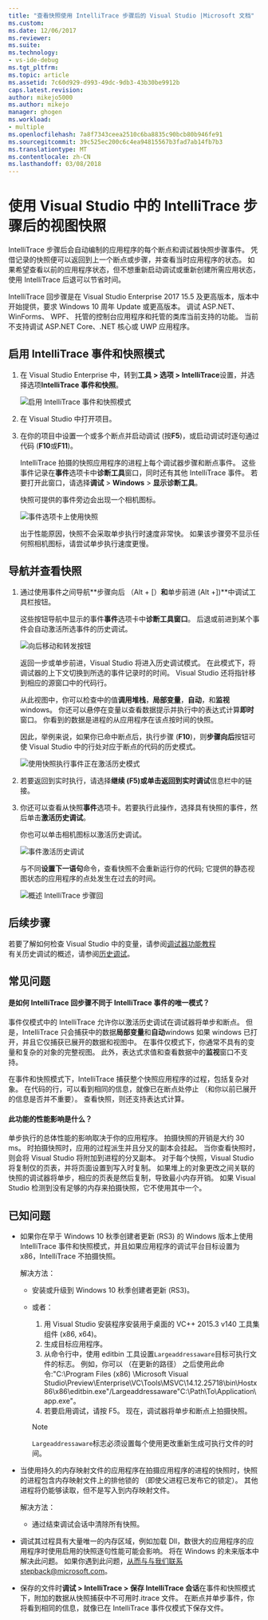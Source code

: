 ```yaml
---
title: "查看快照使用 IntelliTrace 步骤后的 Visual Studio |Microsoft 文档"
ms.custom: 
ms.date: 12/06/2017
ms.reviewer: 
ms.suite: 
ms.technology:
- vs-ide-debug
ms.tgt_pltfrm: 
ms.topic: article
ms.assetid: 7c60d929-d993-49dc-9db3-43b30be9912b
caps.latest.revision: 
author: mikejo5000
ms.author: mikejo
manager: ghogen
ms.workload:
- multiple
ms.openlocfilehash: 7a8f7343ceea2510c6ba8835c90bcb80b946fe91
ms.sourcegitcommit: 39c525ec200c6c4ea94815567b3fad7ab14fb7b3
ms.translationtype: MT
ms.contentlocale: zh-CN
ms.lasthandoff: 03/08/2018
---
```

# <a name="view-snapshots-using-intellitrace-step-back-in-visual-studio"></a>使用 Visual Studio 中的 IntelliTrace 步骤后的视图快照

IntelliTrace 步骤后会自动编制的应用程序的每个断点和调试器快照步骤事件。 凭借记录的快照便可以返回到上一个断点或步骤，并查看当时应用程序的状态。 如果希望查看以前的应用程序状态，但不想重新启动调试或重新创建所需应用状态，使用 IntelliTrace 后退可以节省时间。

IntelliTrace 回步骤是在 Visual Studio Enterprise 2017 15.5 及更高版本，版本中开始提供，要求 Windows 10 周年 Update 或更高版本。 调试 ASP.NET、 WinForms、 WPF、 托管的控制台应用程序和托管的类库当前支持的功能。 当前不支持调试 ASP.NET Core、.NET 核心或 UWP 应用程序。 
  
## <a name="enable-intellitrace-events-and-snapshots-mode"></a>启用 IntelliTrace 事件和快照模式 

1. 在 Visual Studio Enterprise 中，转到**工具 > 选项 > IntelliTrace**设置，并选择选项**IntelliTrace 事件和快照**。 

    ![启用 IntelliTrace 事件和快照模式](../debugger/media/intellitrace-enable-snapshots.png "启用 IntelliTrace 事件和快照模式")

2. 在 Visual Studio 中打开项目。

3. 在你的项目中设置一个或多个断点并启动调试 (按**F5**)，或启动调试时逐句通过代码 (**F10**或**F11**)。

    IntelliTrace 拍摄的快照应用程序的进程上每个调试器步骤和断点事件。 这些事件记录在**事件**选项卡中**诊断工具**窗口，同时还有其他 IntelliTrace 事件。 若要打开此窗口，请选择**调试** > **Windows** > **显示诊断工具**。

    快照可提供的事件旁边会出现一个相机图标。 

    ![事件选项卡上使用快照](../debugger/media/intellitrace-events-tab-with-snapshots.png "与断点和步骤的快照的事件选项卡")

    出于性能原因，快照不会采取单步执行时速度非常快。 如果该步骤旁不显示任何照相机图标，请尝试单步执行速度更慢。

## <a name="navigate-and-view-snapshots"></a>导航并查看快照

1. 通过使用事件之间导航**步骤向后 （Alt + [）**和**单步前进 (Alt +])**中调试工具栏按钮。

    这些按钮导航中显示的事件**事件**选项卡中**诊断工具窗口**。 后退或前进到某个事件会自动激活所选事件的历史调试。

    ![向后移动和转发按钮](../debugger/media/intellitrace-step-back-icons-description.png "后退一步和单步前进按钮")

    返回一步或单步前进，Visual Studio 将进入历史调试模式。 在此模式下，将调试器的上下文切换到所选的事件记录时的时间。 Visual Studio 还将指针移到相应的源窗口中的代码行。 

    从此视图中，你可以检查中的值**调用堆栈**，**局部变量**，**自动**，和**监视**windows。 你还可以悬停在变量以查看数据提示并执行中的表达式计算**即时**窗口。 你看到的数据是进程的从应用程序在该点按时间的快照。

    因此，举例来说，如果你已命中断点后，执行步骤 (**F10**)，则**步骤向后**按钮可使 Visual Studio 中的行处对应于断点的代码的历史模式。 

    ![使用快照执行事件正在激活历史模式](../debugger/media/intellitrace-historical-mode-with-snapshot.png "正在激活历史模式使用快照执行事件")

2. 若要返回到实时执行，请选择**继续 (F5)**或单击**返回到实时调试**信息栏中的链接。 

3. 你还可以查看从快照**事件**选项卡。若要执行此操作，选择具有快照的事件，然后单击**激活历史调试**。

    你也可以单击相机图标以激活历史调试。

    ![事件激活历史调试](../debugger/media/intellitrace-activate-historical-debugging.png "事件激活历史调试")

    与不同**设置下一语句**命令，查看快照不会重新运行你的代码; 它提供的静态视图状态的应用程序的点处发生在过去的时间。

    ![概述 IntelliTrace 步骤回](../debugger/media/intellitrace-step-back-overview.png "概述的 IntelliTrace 步骤回")

## <a name="next-steps"></a>后续步骤  
 若要了解如何检查 Visual Studio 中的变量，请参阅[调试器功能教程](../debugger/debugger-feature-tour.md)  
 有关历史调试的概述，请参阅[历史调试](../debugger/historical-debugging.md)。  

## <a name="frequently-asked-questions"></a>常见问题

#### <a name="how-is-intellitrace-step-back-different-from-intellitrace-events-only-mode"></a>是如何 IntelliTrace 回步骤不同于 IntelliTrace 事件的唯一模式？

事件仅模式中的 IntelliTrace 允许你以激活历史调试在调试器将单步和断点。 但是，IntelliTrace 只会捕获中的数据**局部变量**和**自动**windows 如果 windows 已打开，并且它仅捕获已展开的数据和视图中。 在事件仅模式下，你通常不具有的变量和复杂的对象的完整视图。 此外，表达式求值和查看数据中的**监视**窗口不支持。 

在事件和快照模式下，IntelliTrace 捕获整个快照应用程序的过程，包括复杂对象。 在代码的行，可以看到相同的信息，就像已在断点处停止 （和你以前已展开的信息是否并不重要）。 查看快照，则还支持表达式计算。  

#### <a name="what-is-the-performance-impact-of-this-feature"></a>此功能的性能影响是什么？ 

单步执行的总体性能的影响取决于你的应用程序。 拍摄快照的开销是大约 30 ms。 时拍摄快照时，应用的过程派生并且分叉的副本会挂起。 当你查看快照时，则会将 Visual Studio 将附加到进程的分叉副本。 对于每个快照，Visual Studio 将复制仅的页表，并将页面设置到写入时复制。 如果堆上的对象更改之间关联的快照的调试器将单步，相应的页表是然后复制，导致最小内存开销。 如果 Visual Studio 检测到没有足够的内存来拍摄快照，它不使用其中一个。
 
## <a name="known-issues"></a>已知问题  
* 如果你在早于 Windows 10 秋季创建者更新 (RS3) 的 Windows 版本上使用 IntelliTrace 事件和快照模式，并且如果应用程序的调试平台目标设置为 x86，IntelliTrace 不拍摄快照。

    解决方法：
    * 安装或升级到 Windows 10 秋季创建者更新 (RS3)。 
    * 或者： 
        1. 用 Visual Studio 安装程序安装用于桌面的 VC++ 2015.3 v140 工具集组件 (x86, x64)。
        2. 生成目标应用程序。
        3. 从命令行中，使用 editbin 工具设置`Largeaddressaware`目标可执行文件的标志。 例如，你可以 （在更新的路径） 之后使用此命令:"C:\Program Files (x86) \Microsoft Visual Studio\Preview\Enterprise\VC\Tools\MSVC\14.12.25718\bin\Hostx86\x86\editbin.exe"/Largeaddressaware"C:\Path\To\Application\app.exe"。
        4. 若要启用调试，请按 F5。 现在，调试器将单步和断点上拍摄快照。

        > [!Note]
        > `Largeaddressaware`标志必须设置每个使用更改重新生成可执行文件的时间。

* 当使用持久的内存映射文件的应用程序在拍摄应用程序的进程的快照时，快照的进程包含内存映射文件上的排他锁的 （即使父进程已发布它的锁定）。 其他进程将仍能够读取，但不是写入到内存映射文件。

    解决方法：
    * 通过结束调试会话中清除所有快照。 

* 调试其过程具有大量唯一的内存区域，例如加载 Dll，数很大的应用程序的应用程序时使用启用的快照逐句性能可能会影响。 将在 Windows 的未来版本中解决此问题。 如果你遇到此问题，从而与与我们联系stepback@microsoft.com。 

* 保存的文件时**调试 > IntelliTrace > 保存 IntelliTrace 会话**在事件和快照模式下，附加的数据从快照捕获中不可用时.itrace 文件。 在断点并单步事件，你将看到相同的信息，就像已在 IntelliTrace 事件仅模式下保存文件。 
